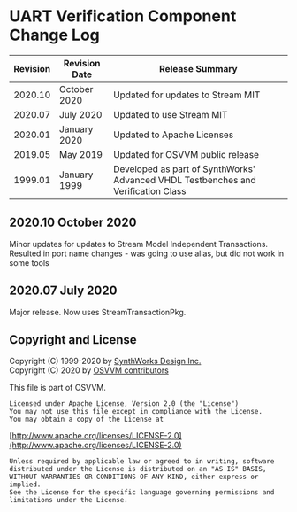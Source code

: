 # UART Verification Component Change Log

| Revision  | Revision Date |  Release Summary | 
------------|---------------|----------- 
| 2020.10   | October 2020  |  Updated for updates to Stream MIT 
| 2020.07   | July 2020     |  Updated to use Stream MIT
| 2020.01   | January 2020  |  Updated to Apache Licenses
| 2019.05   | May 2019      |  Updated for OSVVM public release
| 1999.01   | January 1999  |  Developed as part of SynthWorks' Advanced VHDL Testbenches and Verification Class


## 2020.10 October 2020
Minor updates for updates to Stream Model Independent Transactions.
Resulted in port name changes - was going to use alias, but did not work in some tools

## 2020.07 July 2020
Major release.  Now uses StreamTransactionPkg.

 
## Copyright and License
Copyright (C) 1999-2020 by [SynthWorks Design Inc.](http://www.synthworks.com/)   
Copyright (C) 2020 by [OSVVM contributors](CONTRIBUTOR.md)   

This file is part of OSVVM.

    Licensed under Apache License, Version 2.0 (the "License")
    You may not use this file except in compliance with the License.
    You may obtain a copy of the License at

  [http://www.apache.org/licenses/LICENSE-2.0](http://www.apache.org/licenses/LICENSE-2.0)

    Unless required by applicable law or agreed to in writing, software
    distributed under the License is distributed on an "AS IS" BASIS,
    WITHOUT WARRANTIES OR CONDITIONS OF ANY KIND, either express or implied.
    See the License for the specific language governing permissions and
    limitations under the License.
